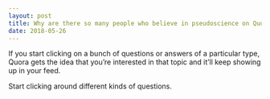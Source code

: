 ```yaml
---
layout: post
title: Why are there so many people who believe in pseudoscience on Quora?
date: 2018-05-26
---
```


<p>If you start clicking on a bunch of questions or answers of a particular type, Quora gets the idea that you’re interested in that topic and it’ll keep showing up in your feed.</p><p>Start clicking around different kinds of questions.</p>

